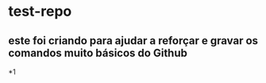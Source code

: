 # test-repo

## este foi criando para ajudar a reforçar e gravar os comandos muito básicos do Github
*1
